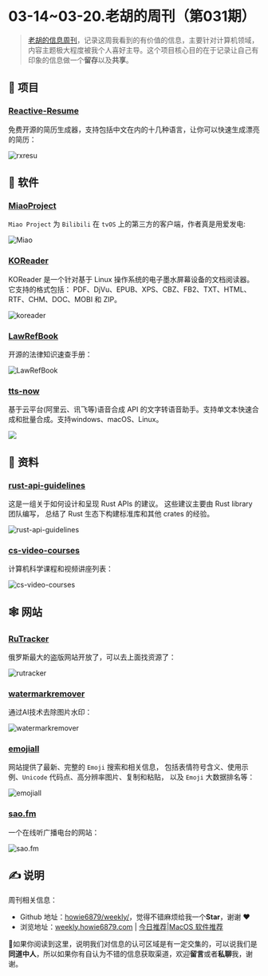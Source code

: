 # 03-14~03-20.老胡的周刊（第031期）

> [老胡的信息周刊](https://weekly.howie6879.com/)，记录这周我看到的有价值的信息，主要针对计算机领域，内容主题极大程度被我个人喜好主导。这个项目核心目的在于记录让自己有印象的信息做一个**留存**以及**共享**。

## 🎯 项目

### [Reactive-Resume](https://github.com/AmruthPillai/Reactive-Resume)

免费开源的简历生成器，支持包括中文在内的十几种语言，让你可以快速生成漂亮的简历：

![rxresu](https://img.turingark.com/uPic/rxresu.jpg)

## 🤖 软件

### [MiaoProject](https://github.com/Paladinfeng/MiaoProject)

`Miao Project` 为 `Bilibili` 在 `tvOS` 上的第三方的客户端，作者真是用爱发电:

![Miao](https://img.turingark.com/uPic/Miao.png)

### [KOReader](https://github.com/koreader/koreader)

KOReader 是一个针对基于 Linux 操作系统的电子墨水屏幕设备的文档阅读器。它支持的格式包括： PDF、DjVu、EPUB、XPS、CBZ、FB2、TXT、HTML、RTF、CHM、DOC、MOBI 和 ZIP。

![koreader](https://img.turingark.com/uPic/koreader.jpg)

### [LawRefBook](https://github.com/RanKKI/LawRefBook)

开源的法律知识速查手册：

![LawRefBook](https://img.turingark.com/uPic/LawRefBook.png)

### [tts-now](https://github.com/funnyzak/tts-now)

基于云平台(阿里云、讯飞等)语音合成 API 的文字转语音助手。支持单文本快速合成和批量合成。支持windows、macOS、Linux。

![](https://img.turingark.com/uPic/Se6U0t.jpg)


## 👀 资料

### [rust-api-guidelines](https://zjp-cn.github.io/api-guidelines/about.html)

这是一组关于如何设计和呈现 Rust APIs 的建议。 这些建议主要由 Rust library 团队编写， 总结了 Rust 生态下构建标准库和其他 crates 的经验。

![rust-api-guidelines](https://img.turingark.com/uPic/rust-api-guidelines.jpg)

### [cs-video-courses](https://github.com/Developer-Y/cs-video-courses)

计算机科学课程和视频讲座列表：

![cs-video-courses](https://img.turingark.com/uPic/cs-video-courses.jpg)

## 🕸 网站

### [RuTracker](https://rutracker.org/forum/index.php)

俄罗斯最大的盗版网站开放了，可以去上面找资源了：

![rutracker](https://img.turingark.com/uPic/rutracker.jpg)

### [watermarkremover](https://www.watermarkremover.io/)

通过AI技术去除图片水印：

![watermarkremover](https://img.turingark.com/uPic/watermarkremover.jpg)

### [emojiall](https://www.emojiall.com/)

网站提供了最新、完整的 `Emoji` 搜索和相关信息， 包括表情符号含义、使用示例、`Unicode` 代码点、高分辨率图片、复制和粘贴， 以及 `Emoji` 大数据排名等：

![emojiall](https://img.turingark.com/uPic/emojiall.jpg)

### [sao.fm](https://sao.fm/)

一个在线听广播电台的网站：

![sao.fm](https://img.turingark.com/uPic/sao.fm.jpg)

## ✍️ 说明

周刊相关信息：

- Github 地址：[howie6879/weekly/](https://github.com/howie6879/weekly/)，觉得不错麻烦给我一个**Star**，谢谢 ❤️
- 浏览地址：[weekly.howie6879.com](https://weekly.howie6879.com) | [今日推荐](https://weekly.howie6879.com/recommend/index.html)|[MacOS 软件推荐](https://weekly.howie6879.com/soft/mac.html)

🙌如果你阅读到这里，说明我们对信息的认可区域是有一定交集的，可以说我们是**同道中人**，所以如果你有自认为不错的信息获取渠道，欢迎**留言**或者**私聊**我，谢谢。
